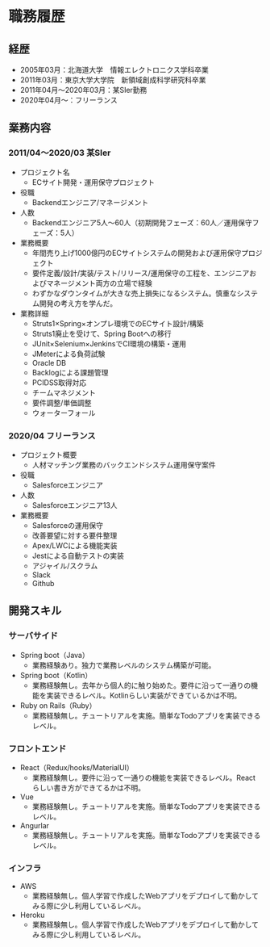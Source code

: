 # 職務履歴
## 経歴
- 2005年03月：北海道大学　情報エレクトロニクス学科卒業
- 2011年03月：東京大学大学院　新領域創成科学研究科卒業
- 2011年04月～2020年03月：某SIer勤務
- 2020年04月～：フリーランス

## 業務内容
### 2011/04～2020/03 某SIer
- プロジェクト名
  - ECサイト開発・運用保守プロジェクト
- 役職
  - Backendエンジニア/マネージメント
- 人数
  - Backendエンジニア5人～60人（初期開発フェーズ：60人／運用保守フェーズ：5人）
- 業務概要
  - 年間売り上げ1000億円のECサイトシステムの開発および運用保守プロジェクト
  - 要件定義/設計/実装/テスト/リリース/運用保守の工程を、エンジニアおよびマネージメント両方の立場で経験
  - わずかなダウンタイムが大きな売上損失になるシステム。慎重なシステム開発の考え方を学んだ。
- 業務詳細
  - Struts1×Spring×オンプレ環境でのECサイト設計/構築
  - Struts1廃止を受けて、Spring Bootへの移行
  - JUnit×Selenium×JenkinsでCI環境の構築・運用
  - JMeterによる負荷試験
  - Oracle DB
  - Backlogによる課題管理
  - PCIDSS取得対応
  - チームマネジメント
  - 要件調整/単価調整
  - ウォーターフォール

### 2020/04 フリーランス
- プロジェクト概要
  - 人材マッチング業務のバックエンドシステム運用保守案件
- 役職
  - Salesforceエンジニア
- 人数
  - Salesforceエンジニア13人
- 業務概要
  - Salesforceの運用保守
  - 改善要望に対する要件整理
  - Apex/LWCによる機能実装
  - Jestによる自動テストの実装
  - アジャイル/スクラム
  - Slack
  - Github

## 開発スキル
### サーバサイド
- Spring boot（Java）
  - 業務経験あり。独力で業務レベルのシステム構築が可能。
- Spring boot（Kotlin）
  - 業務経験無し。去年から個人的に触り始めた。要件に沿って一通りの機能を実装できるレベル。Kotlinらしい実装ができているかは不明。
- Ruby on Rails（Ruby）
  - 業務経験無し。チュートリアルを実施。簡単なTodoアプリを実装できるレベル。

### フロントエンド
- React（Redux/hooks/MaterialUI）
  - 業務経験無し。要件に沿って一通りの機能を実装できるレベル。Reactらしい書き方ができてるかは不明。
- Vue
  - 業務経験無し。チュートリアルを実施。簡単なTodoアプリを実装できるレベル。
- Angurlar
  - 業務経験無し。チュートリアルを実施。簡単なTodoアプリを実装できるレベル。

### インフラ
- AWS
  - 業務経験無し。個人学習で作成したWebアプリをデプロイして動かしてみる際に少し利用しているレベル。
- Heroku
  - 業務経験無し。個人学習で作成したWebアプリをデプロイして動かしてみる際に少し利用しているレベル。
